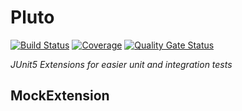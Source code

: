 # Pluto 
[![Build Status](https://secure.travis-ci.org/toberkoe/pluto.png)](http://travis-ci.org/toberkoe/pluto) [![Coverage](https://sonarcloud.io/api/project_badges/measure?project=de.toberkoe.tools%3Apluto&metric=coverage)](https://sonarcloud.io/dashboard?id=de.toberkoe.tools%3Apluto) [![Quality Gate Status](https://sonarcloud.io/api/project_badges/measure?project=de.toberkoe.tools%3Apluto&metric=alert_status)](https://sonarcloud.io/dashboard?id=de.toberkoe.tools%3Apluto)

[//]: # (add badges for maven central) 

*JUnit5 Extensions for easier unit and integration tests*

## MockExtension

[//]: # (PersistenceExtension)

[//]: # (Latest News)

[//]: # (About)

[//]: # (Quickstart Maven and Gradle)

[//]: # (Wiki)
